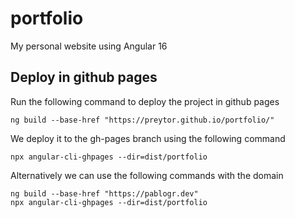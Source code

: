 # portfolio
My personal website using Angular 16

## Deploy in github pages
Run the following command to deploy the project in github pages
```
ng build --base-href "https://preytor.github.io/portfolio/"
``` 

We deploy it to the gh-pages branch using the following command
```
npx angular-cli-ghpages --dir=dist/portfolio
```

Alternatively we can use the following commands with the domain

```
ng build --base-href "https://pablogr.dev"
npx angular-cli-ghpages --dir=dist/portfolio
```
